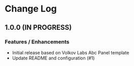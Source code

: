 # Change Log

## 1.0.0 (IN PROGRESS)

### Features / Enhancements

- Initial release based on Volkov Labs Abc Panel template
- Update README and configuration (#1)
